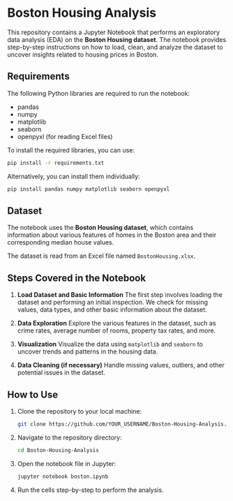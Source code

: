 # Boston Housing Analysis

This repository contains a Jupyter Notebook that performs an exploratory data analysis (EDA) on the **Boston Housing dataset**. The notebook provides step-by-step instructions on how to load, clean, and analyze the dataset to uncover insights related to housing prices in Boston.

## Requirements

The following Python libraries are required to run the notebook:

* pandas
* numpy
* matplotlib
* seaborn
* openpyxl (for reading Excel files)

To install the required libraries, you can use:

```bash
pip install -r requirements.txt
```

Alternatively, you can install them individually:

```bash
pip install pandas numpy matplotlib seaborn openpyxl
```

## Dataset

The notebook uses the **Boston Housing dataset**, which contains information about various features of homes in the Boston area and their corresponding median house values.

The dataset is read from an Excel file named `BostonHousing.xlsx`.

## Steps Covered in the Notebook

1. **Load Dataset and Basic Information**
   The first step involves loading the dataset and performing an initial inspection. We check for missing values, data types, and other basic information about the dataset.

2. **Data Exploration**
   Explore the various features in the dataset, such as crime rates, average number of rooms, property tax rates, and more.

3. **Visualization**
   Visualize the data using `matplotlib` and `seaborn` to uncover trends and patterns in the housing data.

4. **Data Cleaning (if necessary)**
   Handle missing values, outliers, and other potential issues in the dataset.

## How to Use

1. Clone the repository to your local machine:

   ```bash
   git clone https://github.com/YOUR_USERNAME/Boston-Housing-Analysis.git
   ```

2. Navigate to the repository directory:

   ```bash
   cd Boston-Housing-Analysis
   ```

3. Open the notebook file in Jupyter:

   ```bash
   jupyter notebook boston.ipynb
   ```

4. Run the cells step-by-step to perform the analysis.








